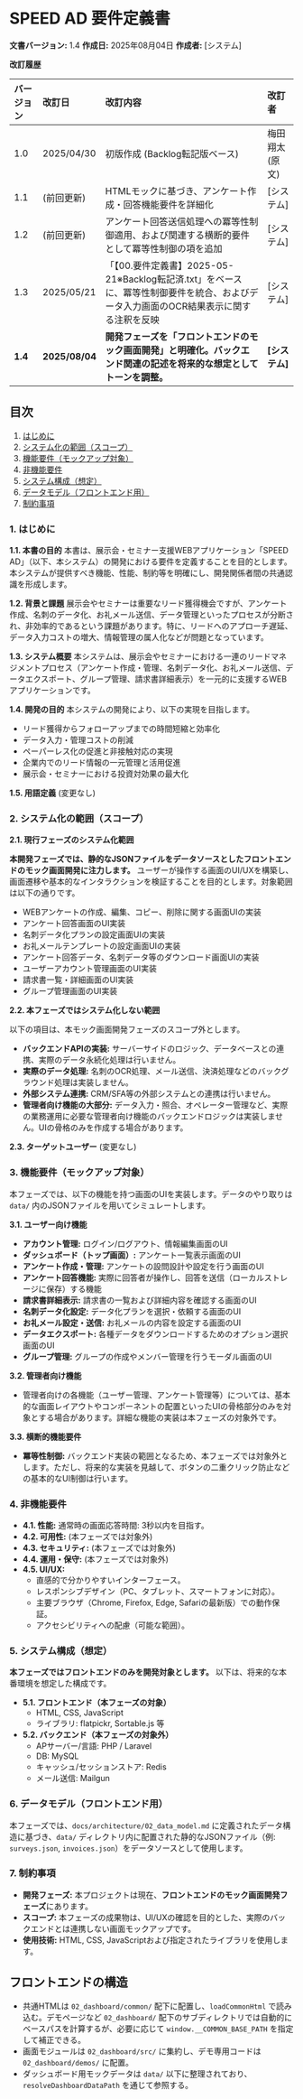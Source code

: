 # SPEED AD 要件定義書

**文書バージョン:** 1.4
**作成日:** 2025年08月04日
**作成者:** [システム]

**改訂履歴**

| バージョン | 改訂日     | 改訂内容                                                                                                | 改訂者         |
| :--------- | :--------- | :------------------------------------------------------------------------------------------------------ | :------------- |
| 1.0        | 2025/04/30 | 初版作成 (Backlog転記版ベース)                                                                             | 梅田翔太 (原文) |
| 1.1        | (前回更新)  | HTMLモックに基づき、アンケート作成・回答機能要件を詳細化                                                                | [システム]      |
| 1.2        | (前回更新)  | アンケート回答送信処理への冪等性制御適用、および関連する横断的要件として冪等性制御の項を追加                                            | [システム]      |
| 1.3        | 2025/05/21 | 「【00.要件定義書】2025-05-21※Backlog転記済.txt」をベースに、冪等性制御要件を統合、およびデータ入力画面のOCR結果表示に関する注釈を反映 | [システム]      |
| **1.4**    | **2025/08/04** | **開発フェーズを「フロントエンドのモック画面開発」と明確化。バックエンド関連の記述を将来的な想定としてトーンを調整。** | **[システム]**   |

## 目次

1.  [はじめに](#1-はじめに)
2.  [システム化の範囲（スコープ）](#2-システム化の範囲スコープ)
3.  [機能要件（モックアップ対象）](#3-機能要件モックアップ対象)
4.  [非機能要件](#4-非機能要件)
5.  [システム構成（想定）](#5-システム構成想定)
6.  [データモデル（フロントエンド用）](#6-データモデルフロントエンド用)
7.  [制約事項](#7-制約事項)

### 1. はじめに

**1.1. 本書の目的**
本書は、展示会・セミナー支援WEBアプリケーション「SPEED AD」（以下、本システム）の開発における要件を定義することを目的とします。本システムが提供すべき機能、性能、制約等を明確にし、開発関係者間の共通認識を形成します。

**1.2. 背景と課題**
展示会やセミナーは重要なリード獲得機会ですが、アンケート作成、名刺のデータ化、お礼メール送信、データ管理といったプロセスが分断され、非効率的であるという課題があります。特に、リードへのアプローチ遅延、データ入力コストの増大、情報管理の属人化などが問題となっています。

**1.3. システム概要**
本システムは、展示会やセミナーにおける一連のリードマネジメントプロセス（アンケート作成・管理、名刺データ化、お礼メール送信、データエクスポート、グループ管理、請求書詳細表示）を一元的に支援するWEBアプリケーションです。

**1.4. 開発の目的**
本システムの開発により、以下の実現を目指します。
*   リード獲得からフォローアップまでの時間短縮と効率化
*   データ入力・管理コストの削減
*   ペーパーレス化の促進と非接触対応の実現
*   企業内でのリード情報の一元管理と活用促進
*   展示会・セミナーにおける投資対効果の最大化

**1.5. 用語定義**
(変更なし)

### 2. システム化の範囲（スコープ）

**2.1. 現行フェーズのシステム化範囲**

**本開発フェーズでは、静的なJSONファイルをデータソースとしたフロントエンドのモック画面開発に注力します。**
ユーザーが操作する画面のUI/UXを構築し、画面遷移や基本的なインタラクションを検証することを目的とします。対象範囲は以下の通りです。

*   WEBアンケートの作成、編集、コピー、削除に関する画面UIの実装
*   アンケート回答画面のUI実装
*   名刺データ化プランの設定画面UIの実装
*   お礼メールテンプレートの設定画面UIの実装
*   アンケート回答データ、名刺データ等のダウンロード画面UIの実装
*   ユーザーアカウント管理画面のUI実装
*   請求書一覧・詳細画面のUI実装
*   グループ管理画面のUI実装

**2.2. 本フェーズではシステム化しない範囲**

以下の項目は、本モック画面開発フェーズのスコープ外とします。

*   **バックエンドAPIの実装:** サーバーサイドのロジック、データベースとの連携、実際のデータ永続化処理は行いません。
*   **実際のデータ処理:** 名刺のOCR処理、メール送信、決済処理などのバックグラウンド処理は実装しません。
*   **外部システム連携:** CRM/SFA等の外部システムとの連携は行いません。
*   **管理者向け機能の大部分:** データ入力・照合、オペレーター管理など、実際の業務運用に必要な管理者向け機能のバックエンドロジックは実装しません。UIの骨格のみを作成する場合があります。

**2.3. ターゲットユーザー**
(変更なし)

### 3. 機能要件（モックアップ対象）

本フェーズでは、以下の機能を持つ画面のUIを実装します。データのやり取りは `data/` 内のJSONファイルを用いてシミュレートします。

**3.1. ユーザー向け機能**
*   **アカウント管理:** ログイン/ログアウト、情報編集画面のUI
*   **ダッシュボード（トップ画面）:** アンケート一覧表示画面のUI
*   **アンケート作成・管理:** アンケートの設問設計や設定を行う画面のUI
*   **アンケート回答機能:** 実際に回答者が操作し、回答を送信（ローカルストレージに保存）する機能
*   **請求書詳細表示:** 請求書の一覧および詳細内容を確認する画面のUI
*   **名刺データ化設定:** データ化プランを選択・依頼する画面のUI
*   **お礼メール設定・送信:** お礼メールの内容を設定する画面のUI
*   **データエクスポート:** 各種データをダウンロードするためのオプション選択画面のUI
*   **グループ管理:** グループの作成やメンバー管理を行うモーダル画面のUI

**3.2. 管理者向け機能**
*   管理者向けの各機能（ユーザー管理、アンケート管理等）については、基本的な画面レイアウトやコンポーネントの配置といったUIの骨格部分のみを対象とする場合があります。詳細な機能の実装は本フェーズの対象外です。

**3.3. 横断的機能要件**
*   **冪等性制御:** バックエンド実装の範囲となるため、本フェーズでは対象外とします。ただし、将来的な実装を見越して、ボタンの二重クリック防止などの基本的なUI制御は行います。

### 4. 非機能要件

*   **4.1. 性能:** 通常時の画面応答時間: 3秒以内を目指す。
*   **4.2. 可用性:** (本フェーズでは対象外)
*   **4.3. セキュリティ:** (本フェーズでは対象外)
*   **4.4. 運用・保守:** (本フェーズでは対象外)
*   **4.5. UI/UX:**
    *   直感的で分かりやすいインターフェース。
    *   レスポンシブデザイン（PC、タブレット、スマートフォンに対応）。
    *   主要ブラウザ（Chrome, Firefox, Edge, Safariの最新版）での動作保証。
    *   アクセシビリティへの配慮（可能な範囲）。

### 5. システム構成（想定）

**本フェーズではフロントエンドのみを開発対象とします。** 以下は、将来的な本番環境を想定した構成です。

*   **5.1. フロントエンド（本フェーズの対象）**
    *   HTML, CSS, JavaScript
    *   ライブラリ: flatpickr, Sortable.js 等
*   **5.2. バックエンド（本フェーズの対象外）**
    *   APサーバー/言語: PHP / Laravel
    *   DB: MySQL
    *   キャッシュ/セッションストア: Redis
    *   メール送信: Mailgun

### 6. データモデル（フロントエンド用）

本フェーズでは、`docs/architecture/02_data_model.md` に定義されたデータ構造に基づき、`data/` ディレクトリ内に配置された静的なJSONファイル（例: `surveys.json`, `invoices.json`）をデータソースとして使用します。

### 7. 制約事項

*   **開発フェーズ:** 本プロジェクトは現在、**フロントエンドのモック画面開発フェーズ**にあります。
*   **スコープ:** 本フェーズの成果物は、UI/UXの確認を目的とした、実際のバックエンドとは連携しない画面モックアップです。
*   **使用技術:** HTML, CSS, JavaScriptおよび指定されたライブラリを使用します。

## フロントエンドの構造
- 共通HTMLは  `02_dashboard/common/` 配下に配置し、`loadCommonHtml` で読み込む。デモページなど `02_dashboard/` 配下のサブディレクトリでは自動的にベースパスを計算するが、必要に応じて `window.__COMMON_BASE_PATH` を指定して補正できる。 
- 画面モジュールは `02_dashboard/src/` に集約し、デモ専用コードは `02_dashboard/demos/` に配置。
- ダッシュボード用モックデータは `data/` 以下に整理されており、`resolveDashboardDataPath` を通じて参照する。

